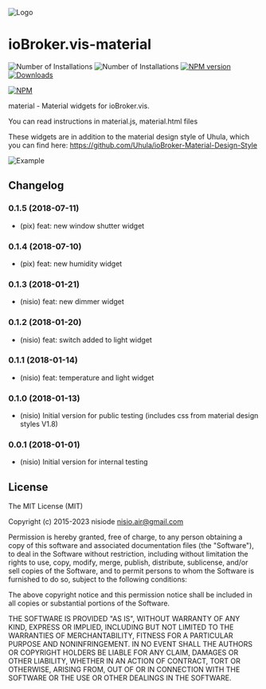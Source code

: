 ![Logo](admin/material.png)
# ioBroker.vis-material

![Number of Installations](http://iobroker.live/badges/vis-material-installed.svg) ![Number of Installations](http://iobroker.live/badges/vis-material-stable.svg) [![NPM version](http://img.shields.io/npm/v/iobroker.vis-material.svg)](https://www.npmjs.com/package/iobroker.vis-material)
[![Downloads](https://img.shields.io/npm/dm/iobroker.vis-material.svg)](https://www.npmjs.com/package/iobroker.vis-material)

[![NPM](https://nodei.co/npm/iobroker.vis-material.png?downloads=true)](https://nodei.co/npm/iobroker.vis-material/)


material - Material widgets for ioBroker.vis.

You can read instructions in material.js, material.html files

These widgets are in addition to the material design style of Uhula, which you can find here:
https://github.com/Uhula/ioBroker-Material-Design-Style


![Example](img/widgets.png)

## Changelog
### 0.1.5 (2018-07-11)
- (pix) feat: new window shutter widget

### 0.1.4 (2018-07-10)
- (pix) feat: new humidity widget

### 0.1.3 (2018-01-21)
- (nisio) feat: new dimmer widget

### 0.1.2 (2018-01-20)
- (nisio) feat: switch added to light widget

### 0.1.1 (2018-01-14)
- (nisio) feat: temperature and light widget

### 0.1.0 (2018-01-13)
- (nisio) Initial version for public testing (includes css from material design styles V1.8)

### 0.0.1 (2018-01-01)
- (nisio) Initial version for internal testing

## License
The MIT License (MIT)

Copyright (c) 2015-2023 nisiode <nisio.air@gmail.com>

Permission is hereby granted, free of charge, to any person obtaining a copy
of this software and associated documentation files (the "Software"), to deal
in the Software without restriction, including without limitation the rights
to use, copy, modify, merge, publish, distribute, sublicense, and/or sell
copies of the Software, and to permit persons to whom the Software is
furnished to do so, subject to the following conditions:

The above copyright notice and this permission notice shall be included in all
copies or substantial portions of the Software.

THE SOFTWARE IS PROVIDED "AS IS", WITHOUT WARRANTY OF ANY KIND, EXPRESS OR
IMPLIED, INCLUDING BUT NOT LIMITED TO THE WARRANTIES OF MERCHANTABILITY,
FITNESS FOR A PARTICULAR PURPOSE AND NONINFRINGEMENT. IN NO EVENT SHALL THE
AUTHORS OR COPYRIGHT HOLDERS BE LIABLE FOR ANY CLAIM, DAMAGES OR OTHER
LIABILITY, WHETHER IN AN ACTION OF CONTRACT, TORT OR OTHERWISE, ARISING FROM,
OUT OF OR IN CONNECTION WITH THE SOFTWARE OR THE USE OR OTHER DEALINGS IN THE
SOFTWARE.